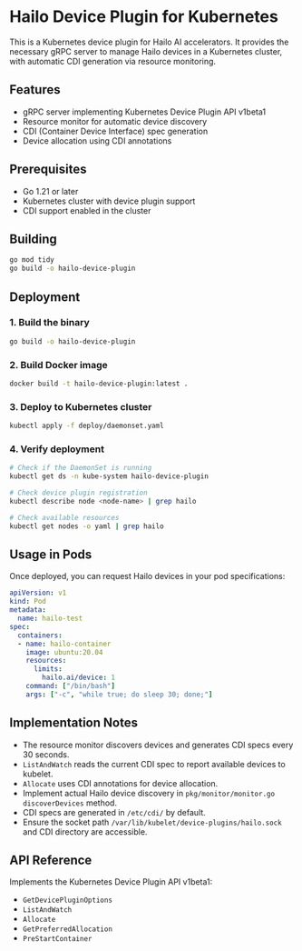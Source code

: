# Hailo Device Plugin for Kubernetes

This is a Kubernetes device plugin for Hailo AI accelerators. It provides the necessary gRPC server to manage Hailo devices in a Kubernetes cluster, with automatic CDI generation via resource monitoring.

## Features

- gRPC server implementing Kubernetes Device Plugin API v1beta1
- Resource monitor for automatic device discovery
- CDI (Container Device Interface) spec generation
- Device allocation using CDI annotations

## Prerequisites

- Go 1.21 or later
- Kubernetes cluster with device plugin support
- CDI support enabled in the cluster

## Building

```bash
go mod tidy
go build -o hailo-device-plugin
```

## Deployment

### 1. Build the binary
```bash
go build -o hailo-device-plugin
```

### 2. Build Docker image
```bash
docker build -t hailo-device-plugin:latest .
```

### 3. Deploy to Kubernetes cluster
```bash
kubectl apply -f deploy/daemonset.yaml
```

### 4. Verify deployment
```bash
# Check if the DaemonSet is running
kubectl get ds -n kube-system hailo-device-plugin

# Check device plugin registration
kubectl describe node <node-name> | grep hailo

# Check available resources
kubectl get nodes -o yaml | grep hailo
```

## Usage in Pods

Once deployed, you can request Hailo devices in your pod specifications:

```yaml
apiVersion: v1
kind: Pod
metadata:
  name: hailo-test
spec:
  containers:
  - name: hailo-container
    image: ubuntu:20.04
    resources:
      limits:
        hailo.ai/device: 1
    command: ["/bin/bash"]
    args: ["-c", "while true; do sleep 30; done;"]
```

## Implementation Notes

- The resource monitor discovers devices and generates CDI specs every 30 seconds.
- `ListAndWatch` reads the current CDI spec to report available devices to kubelet.
- `Allocate` uses CDI annotations for device allocation.
- Implement actual Hailo device discovery in `pkg/monitor/monitor.go` `discoverDevices` method.
- CDI specs are generated in `/etc/cdi/` by default.
- Ensure the socket path `/var/lib/kubelet/device-plugins/hailo.sock` and CDI directory are accessible.

## API Reference

Implements the Kubernetes Device Plugin API v1beta1:
- `GetDevicePluginOptions`
- `ListAndWatch`
- `Allocate`
- `GetPreferredAllocation`
- `PreStartContainer`